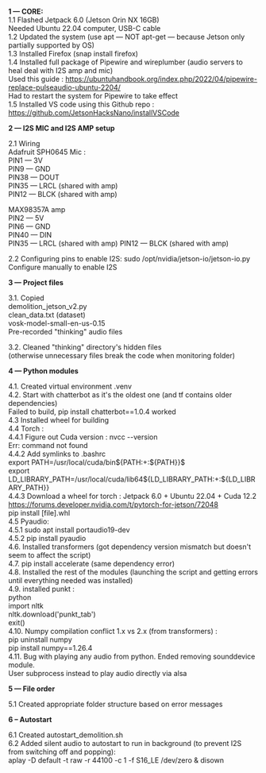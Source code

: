 <b>1 — CORE:</b>  
1.1 Flashed Jetpack 6.0 (Jetson Orin NX 16GB)  
Needed Ubuntu 22.04 computer, USB-C cable  
1.2 Updated the system (use apt — NOT apt-get — because Jetson only partially supported by OS)  
1.3 Installed Firefox (snap install firefox)  
1.4 Installed full package of Pipewire and wireplumber (audio servers to heal deal with I2S amp and mic)   
Used this guide : https://ubuntuhandbook.org/index.php/2022/04/pipewire-replace-pulseaudio-ubuntu-2204/   
Had to restart the system for Pipewire to take effect  
1.5 Installed VS code using this Github repo : https://github.com/JetsonHacksNano/installVSCode  

<b>2 — I2S MIC and I2S AMP setup</b> 

2.1 Wiring  
Adafruit SPH0645 Mic :  
PIN1 — 3V  
PIN9 — GND  
PIN38 — DOUT  
PIN35 — LRCL (shared with amp)  
PIN12 — BLCK (shared with amp)  

MAX98357A amp  
PIN2 — 5V  
PIN6 — GND  
PIN40 — DIN  
PIN35 — LRCL (shared with amp)
PIN12 — BLCK (shared with amp)

2.2 Configuring pins to enable I2S: 
sudo /opt/nvidia/jetson-io/jetson-io.py  
Configure manually to enable I2S  

<b>3 — Project files</b>

3.1. Copied  
demolition_jetson_v2.py  
clean_data.txt (dataset)  
vosk-model-small-en-us-0.15  
Pre-recorded "thinking" audio files  

3.2. Cleaned "thinking" directory's hidden files  
(otherwise unnecessary files break the code when monitoring folder)  

<b>4 — Python modules</b>  

4.1. Created virtual environment .venv  
4.2. Start with chatterbot as it's the oldest one (and tf contains older dependencies)  
Failed to build, pip install chatterbot==1.0.4 worked  
4.3 Installed wheel for building  
4.4 Torch :   
	4.4.1 Figure out Cuda version :  nvcc --version  
	Err: command not found  
	4.4.2 Add symlinks to .bashrc  
	export PATH=/usr/local/cuda/bin${PATH:+:${PATH}}$   
	export LD_LIBRARY_PATH=/usr/local/cuda/lib64${LD_LIBRARY_PATH:+:${LD_LIBRARY_PATH}}  
	4.4.3 Download a wheel for torch : Jetpack 6.0 + Ubuntu 22.04 + Cuda 12.2  
	https://forums.developer.nvidia.com/t/pytorch-for-jetson/72048   
	pip install [file].whl   
4.5 Pyaudio:  
  4.5.1 sudo apt install portaudio19-dev  
  4.5.2 pip install pyaudio  
4.6. Installed transformers (got dependency version mismatch but doesn't seem to affect the script)  
4.7. pip install accelerate (same dependency error)   
4.8. Installed the rest of the modules (launching the script and getting errors until everything needed was installed)  
4.9. installed punkt :  
  python   
  import nltk  
  nltk.download('punkt_tab')  
  exit()  
4.10. Numpy compilation conflict 1.x vs 2.x (from transformers) :  
   pip uninstall numpy  
   pip install numpy==1.26.4  
4.11. Bug with playing any audio from python. Ended removing sounddevice module.   
	User subprocess instead to play audio directly via alsa   

<b>5 — File order</b>  

5.1 Created appropriate folder structure based on error messages   

<b>6 – Autostart</b>  

6.1 Created autostart_demolition.sh  
6.2 Added silent audio to autostart to run in background (to prevent I2S from switching off and popping):  
aplay -D default -t raw -r 44100 -c 1 -f S16_LE /dev/zero & disown  


